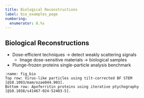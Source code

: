 ```yaml
---
title: Biological Reconstructions
label: bio_examples_page
numbering:
  enumerator: 8.%s
---
```


## Biological Reconstructions

- Dose-efficient techniques &rarr; detect weakly scattering signals
  - Image dose-sensitive materials &rarr; biological samples
- Plunge-frozen proteins single-particle analysis benchmark  

```{figure} ./figures/life-sciences-examples.svg
:name: fig_bio
Top row: Virus-like particles using tilt-corrected BF STEM [@10.1093/mam/ozae044.903].  
Bottom row: Apoferritin proteins using iterative ptychography [@10.1038/s41467-024-52403-5].
```

